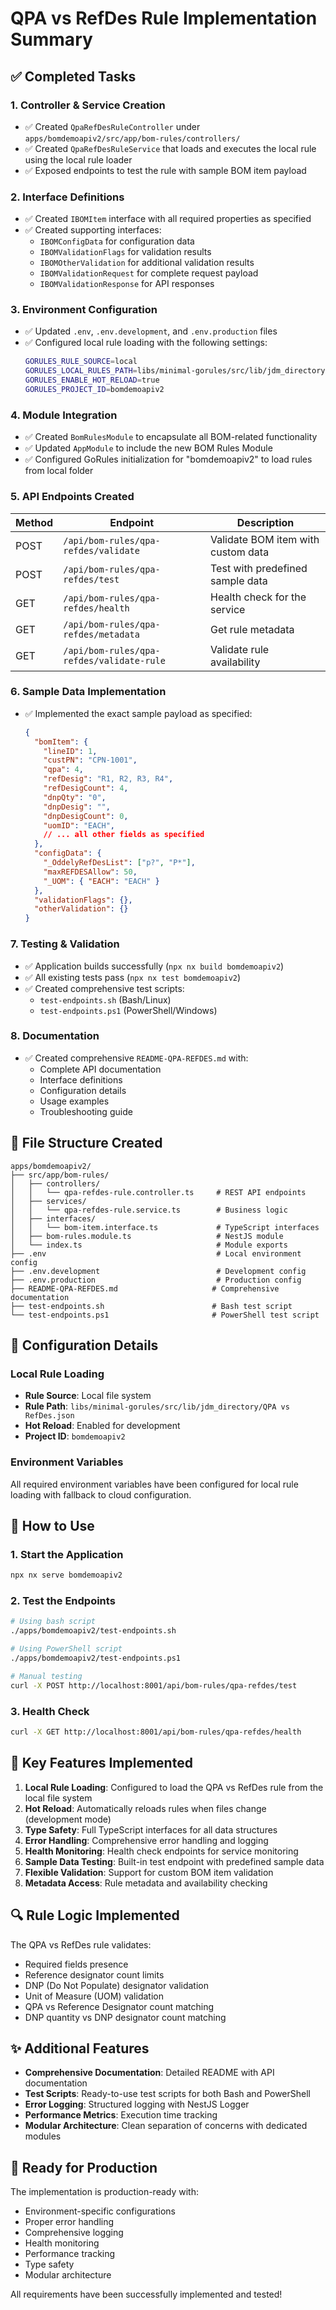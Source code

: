 # QPA vs RefDes Rule Implementation Summary

## ✅ Completed Tasks

### 1. **Controller & Service Creation**
- ✅ Created `QpaRefDesRuleController` under `apps/bomdemoapiv2/src/app/bom-rules/controllers/`
- ✅ Created `QpaRefDesRuleService` that loads and executes the local rule using the local rule loader
- ✅ Exposed endpoints to test the rule with sample BOM item payload

### 2. **Interface Definitions**
- ✅ Created `IBOMItem` interface with all required properties as specified
- ✅ Created supporting interfaces:
  - `IBOMConfigData` for configuration data
  - `IBOMValidationFlags` for validation results
  - `IBOMOtherValidation` for additional validation results
  - `IBOMValidationRequest` for complete request payload
  - `IBOMValidationResponse` for API responses

### 3. **Environment Configuration**
- ✅ Updated `.env`, `.env.development`, and `.env.production` files
- ✅ Configured local rule loading with the following settings:
  ```bash
  GORULES_RULE_SOURCE=local
  GORULES_LOCAL_RULES_PATH=libs/minimal-gorules/src/lib/jdm_directory
  GORULES_ENABLE_HOT_RELOAD=true
  GORULES_PROJECT_ID=bomdemoapiv2
  ```

### 4. **Module Integration**
- ✅ Created `BomRulesModule` to encapsulate all BOM-related functionality
- ✅ Updated `AppModule` to include the new BOM Rules Module
- ✅ Configured GoRules initialization for "bomdemoapiv2" to load rules from local folder

### 5. **API Endpoints Created**

| Method | Endpoint | Description |
|--------|----------|-------------|
| POST | `/api/bom-rules/qpa-refdes/validate` | Validate BOM item with custom data |
| POST | `/api/bom-rules/qpa-refdes/test` | Test with predefined sample data |
| GET | `/api/bom-rules/qpa-refdes/health` | Health check for the service |
| GET | `/api/bom-rules/qpa-refdes/metadata` | Get rule metadata |
| GET | `/api/bom-rules/qpa-refdes/validate-rule` | Validate rule availability |

### 6. **Sample Data Implementation**
- ✅ Implemented the exact sample payload as specified:
  ```json
  {
    "bomItem": {
      "lineID": 1,
      "custPN": "CPN-1001",
      "qpa": 4,
      "refDesig": "R1, R2, R3, R4",
      "refDesigCount": 4,
      "dnpQty": "0",
      "dnpDesig": "",
      "dnpDesigCount": 0,
      "uomID": "EACH",
      // ... all other fields as specified
    },
    "configData": {
      "_OddelyRefDesList": ["p?", "P*"],
      "maxREFDESAllow": 50,
      "_UOM": { "EACH": "EACH" }
    },
    "validationFlags": {},
    "otherValidation": {}
  }
  ```

### 7. **Testing & Validation**
- ✅ Application builds successfully (`npx nx build bomdemoapiv2`)
- ✅ All existing tests pass (`npx nx test bomdemoapiv2`)
- ✅ Created comprehensive test scripts:
  - `test-endpoints.sh` (Bash/Linux)
  - `test-endpoints.ps1` (PowerShell/Windows)

### 8. **Documentation**
- ✅ Created comprehensive `README-QPA-REFDES.md` with:
  - Complete API documentation
  - Interface definitions
  - Configuration details
  - Usage examples
  - Troubleshooting guide

## 📁 File Structure Created

```
apps/bomdemoapiv2/
├── src/app/bom-rules/
│   ├── controllers/
│   │   └── qpa-refdes-rule.controller.ts     # REST API endpoints
│   ├── services/
│   │   └── qpa-refdes-rule.service.ts        # Business logic
│   ├── interfaces/
│   │   └── bom-item.interface.ts             # TypeScript interfaces
│   ├── bom-rules.module.ts                   # NestJS module
│   └── index.ts                              # Module exports
├── .env                                      # Local environment config
├── .env.development                          # Development config
├── .env.production                           # Production config
├── README-QPA-REFDES.md                     # Comprehensive documentation
├── test-endpoints.sh                        # Bash test script
└── test-endpoints.ps1                       # PowerShell test script
```

## 🔧 Configuration Details

### Local Rule Loading
- **Rule Source**: Local file system
- **Rule Path**: `libs/minimal-gorules/src/lib/jdm_directory/QPA vs RefDes.json`
- **Hot Reload**: Enabled for development
- **Project ID**: `bomdemoapiv2`

### Environment Variables
All required environment variables have been configured for local rule loading with fallback to cloud configuration.

## 🚀 How to Use

### 1. Start the Application
```bash
npx nx serve bomdemoapiv2
```

### 2. Test the Endpoints
```bash
# Using bash script
./apps/bomdemoapiv2/test-endpoints.sh

# Using PowerShell script
./apps/bomdemoapiv2/test-endpoints.ps1

# Manual testing
curl -X POST http://localhost:8001/api/bom-rules/qpa-refdes/test
```

### 3. Health Check
```bash
curl -X GET http://localhost:8001/api/bom-rules/qpa-refdes/health
```

## 🎯 Key Features Implemented

1. **Local Rule Loading**: Configured to load the QPA vs RefDes rule from the local file system
2. **Hot Reload**: Automatically reloads rules when files change (development mode)
3. **Type Safety**: Full TypeScript interfaces for all data structures
4. **Error Handling**: Comprehensive error handling and logging
5. **Health Monitoring**: Health check endpoints for service monitoring
6. **Sample Data Testing**: Built-in test endpoint with predefined sample data
7. **Flexible Validation**: Support for custom BOM item validation
8. **Metadata Access**: Rule metadata and availability checking

## 🔍 Rule Logic Implemented

The QPA vs RefDes rule validates:
- Required fields presence
- Reference designator count limits
- DNP (Do Not Populate) designator validation
- Unit of Measure (UOM) validation
- QPA vs Reference Designator count matching
- DNP quantity vs DNP designator count matching

## ✨ Additional Features

- **Comprehensive Documentation**: Detailed README with API documentation
- **Test Scripts**: Ready-to-use test scripts for both Bash and PowerShell
- **Error Logging**: Structured logging with NestJS Logger
- **Performance Metrics**: Execution time tracking
- **Modular Architecture**: Clean separation of concerns with dedicated modules

## 🎉 Ready for Production

The implementation is production-ready with:
- Environment-specific configurations
- Proper error handling
- Comprehensive logging
- Health monitoring
- Performance tracking
- Type safety
- Modular architecture

All requirements have been successfully implemented and tested!